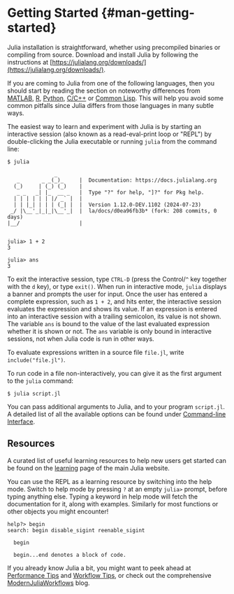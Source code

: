 
# Getting Started {#man-getting-started}

Julia installation is straightforward, whether using precompiled binaries or compiling from source. Download and install Julia by following the instructions at [https://julialang.org/downloads/](https://julialang.org/downloads/).

If you are coming to Julia from one of the following languages, then you should start by reading the section on noteworthy differences from [MATLAB](/manual/noteworthy-differences#Noteworthy-differences-from-MATLAB), [R](/manual/noteworthy-differences#Noteworthy-differences-from-R), [Python](/manual/noteworthy-differences#Noteworthy-differences-from-Python), [C/C++](/manual/noteworthy-differences#Noteworthy-differences-from-C/C) or [Common Lisp](/manual/noteworthy-differences#Noteworthy-differences-from-Common-Lisp). This will help you avoid some common pitfalls since Julia differs from those languages in many subtle ways.

The easiest way to learn and experiment with Julia is by starting an interactive session (also known as a read-eval-print loop or &quot;REPL&quot;) by double-clicking the Julia executable or running `julia` from the command line:

```
$ julia

               _
   _       _ _(_)_     |  Documentation: https://docs.julialang.org
  (_)     | (_) (_)    |
   _ _   _| |_  __ _   |  Type "?" for help, "]?" for Pkg help.
  | | | | | | |/ _` |  |
  | | |_| | | | (_| |  |  Version 1.12.0-DEV.1102 (2024-07-23)
 _/ |\__'_|_|_|\__'_|  |  la/docs/d0ea96fb3b* (fork: 208 commits, 0 days)
|__/                   |


julia> 1 + 2
3

julia> ans
3
```


To exit the interactive session, type `CTRL-D` (press the Control/`^` key together with the `d` key), or type `exit()`. When run in interactive mode, `julia` displays a banner and prompts the user for input. Once the user has entered a complete expression, such as `1 + 2`, and hits enter, the interactive session evaluates the expression and shows its value. If an expression is entered into an interactive session with a trailing semicolon, its value is not shown. The variable `ans` is bound to the value of the last evaluated expression whether it is shown or not. The `ans` variable is only bound in interactive sessions, not when Julia code is run in other ways.

To evaluate expressions written in a source file `file.jl`, write `include("file.jl")`.

To run code in a file non-interactively, you can give it as the first argument to the `julia` command:

```
$ julia script.jl
```


You can pass additional arguments to Julia, and to your program `script.jl`. A detailed list of all the available options can be found under [Command-line Interface](/manual/command-line-interface#cli).

## Resources

A curated list of useful learning resources to help new users get started can be found on the [learning](https://julialang.org/learning/) page of the main Julia website.

You can use the REPL as a learning resource by switching into the help mode. Switch to help mode by pressing `?` at an empty `julia>` prompt, before typing anything else. Typing a keyword in help mode will fetch the documentation for it, along with examples. Similarly for most functions or other objects you might encounter!

```
help?> begin
search: begin disable_sigint reenable_sigint

  begin

  begin...end denotes a block of code.
```


If you already know Julia a bit, you might want to peek ahead at [Performance Tips](/manual/performance-tips#man-performance-tips) and [Workflow Tips](/manual/workflow-tips#man-workflow-tips), or check out the comprehensive [ModernJuliaWorkflows](https://modernjuliaworkflows.github.io/) blog.

